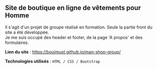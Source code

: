 ## Site de boutique en ligne de vêtements pour Homme  
Il s'agit d'un projet de groupe réalisé en formation. Seule la partie front du site a été développée.  
Je me suis occupé des header et footer, de la page 'A propos' et des formulaires.  
  
__Lien du site__ : https://bouimust.github.io/man-shop-group/  
  
__Technologies utilisés__ :
``HTML / CSS / Bootstrap`` 